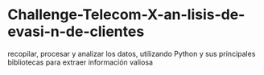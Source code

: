 # Challenge-Telecom-X-an-lisis-de-evasi-n-de-clientes
recopilar, procesar y analizar los datos, utilizando Python y sus principales bibliotecas para extraer información valiosa
